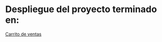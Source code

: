 # Despliegue del proyecto terminado en: 

[Carrito de ventas](https://funciones-carrito.netlify.app/)